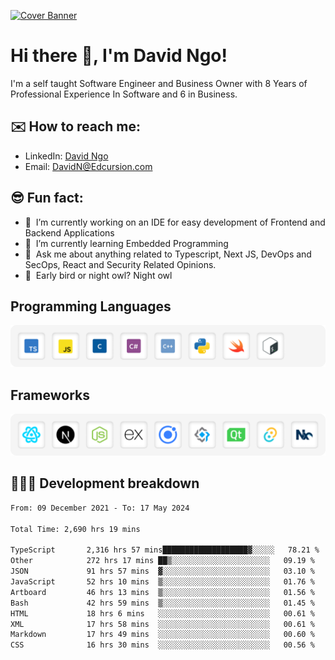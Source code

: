 [![Cover Banner](https://res.cloudinary.com/edcursion/image/upload/v1715731242/David%20Github/uvpes6dpzvlnc9w0f94z.png)](https://www.linkedin.com/in/-david-ngo)

# Hi there 👋, I'm David Ngo!

I'm a self taught Software Engineer and Business Owner with 8 Years of Professional Experience In
Software and 6 in Business.

## ✉️ How to reach me:

- LinkedIn: [David Ngo](https://www.linkedin.com/in/-david-ngo/)
- Email: [DavidN@Edcursion.com](mailto:DavidN@Edcursion.com)

## 😎 Fun fact:

- 🔭 &nbsp;I’m currently working on an IDE for easy development of Frontend and Backend Applications
- 🌱 &nbsp;I’m currently learning Embedded Programming
- 💬 &nbsp;Ask me about anything related to Typescript, Next JS, DevOps and SecOps, React and
  Security Related Opinions.
- 🦉 &nbsp;Early bird or night owl? Night owl

## Programming Languages

![Experence](/assets/Programming.png)

## Frameworks

![Experence](/assets/Frameworks.png)

## 🧑🏻‍💻 **Development breakdown**

<!--START_SECTION:waka-->

```txt
From: 09 December 2021 - To: 17 May 2024

Total Time: 2,690 hrs 19 mins

TypeScript       2,316 hrs 57 mins███████████████████▓░░░░░   78.21 %
Other            272 hrs 17 mins ██▒░░░░░░░░░░░░░░░░░░░░░░   09.19 %
JSON             91 hrs 57 mins  ▓░░░░░░░░░░░░░░░░░░░░░░░░   03.10 %
JavaScript       52 hrs 10 mins  ▒░░░░░░░░░░░░░░░░░░░░░░░░   01.76 %
Artboard         46 hrs 13 mins  ▒░░░░░░░░░░░░░░░░░░░░░░░░   01.56 %
Bash             42 hrs 59 mins  ▒░░░░░░░░░░░░░░░░░░░░░░░░   01.45 %
HTML             18 hrs 6 mins   ░░░░░░░░░░░░░░░░░░░░░░░░░   00.61 %
XML              17 hrs 58 mins  ░░░░░░░░░░░░░░░░░░░░░░░░░   00.61 %
Markdown         17 hrs 49 mins  ░░░░░░░░░░░░░░░░░░░░░░░░░   00.60 %
CSS              16 hrs 30 mins  ░░░░░░░░░░░░░░░░░░░░░░░░░   00.56 %
```

<!--END_SECTION:waka-->
